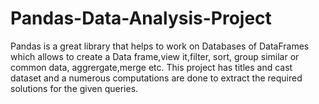# Pandas-Data-Analysis-Project
Pandas is a great library that helps to work on Databases of DataFrames which allows to create a Data frame,view it,filter, sort, group similar or common data, aggrergate,merge etc. This project has titles and cast dataset and a numerous computations are done to extract the required solutions for the given queries.
